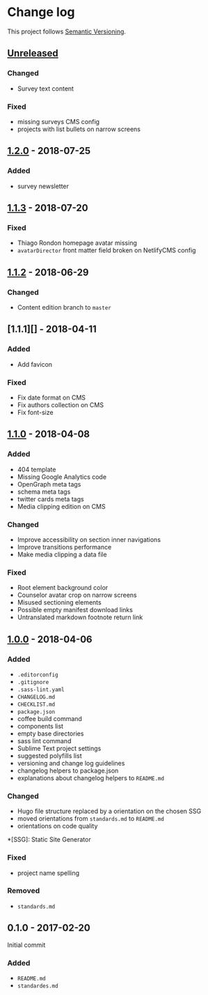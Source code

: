 # Change log

This project follows [Semantic Versioning](http://semver.org/).

## [Unreleased]

### Changed

- Survey text content

### Fixed

- missing surveys CMS config
- projects with list bullets on narrow screens

## [1.2.0][] - 2018-07-25

### Added

- survey newsletter

## [1.1.3][] - 2018-07-20

### Fixed

- Thiago Rondon homepage avatar missing
- `avatarDirector` front matter field broken on NetlifyCMS config

## [1.1.2][] - 2018-06-29

### Changed

- Content edition branch to `master`

## [1.1.1][] - 2018-04-11

### Added

- Add favicon

### Fixed

- Fix date format on CMS
- Fix authors collection on CMS
- Fix font-size

## [1.1.0][] - 2018-04-08

### Added

- 404 template
- Missing Google Analytics code
- OpenGraph meta tags
- schema meta tags
- twitter cards meta tags
- Media clipping edition on CMS

### Changed

- Improve accessibility on section inner navigations
- Improve transitions performance
- Make media clipping a data file

### Fixed

- Root element background color
- Counselor avatar crop on narrow screens
- Misused sectioning elements
- Possible empty manifest download links
- Untranslated markdown footnote return link

## [1.0.0][] - 2018-04-06

### Added

- `.editorconfig`
- `.gitignore`
- `.sass-lint.yaml`
- `CHANGELOG.md`
- `CHECKLIST.md`
- `package.json`
- coffee build command
- components list
- empty base directories
- sass lint command
- Sublime Text project settings
- suggested polyfills list
- versioning and change log guidelines
- changelog helpers to package.json
- explanations about changelog helpers to `README.md`

### Changed

- Hugo file structure replaced by a orientation on the chosen SSG
- moved orientations from `standards.md` to `README.md`
- orientations on code quality

*[SSG]: Static Site Generator

### Fixed

- project name spelling

### Removed

- `standards.md`

## 0.1.0 - 2017-02-20

Initial commit

### Added

- `README.md`
- `standardes.md`


[Unreleased]: https://github.com/tecnologiaequidade/tecnologiaequidade.github.io/compare/v1.2.0...HEAD
[1.2.0]: https://github.com/tecnologiaequidade/tecnologiaequidade.github.io/compare/v1.1.3...v1.2.0
[1.1.3]: https://github.com/tecnologiaequidade/tecnologiaequidade.github.io/compare/v1.1.2...v1.1.3
[1.1.2]: https://github.com/tecnologiaequidade/tecnologiaequidade.github.io/compare/v1.1.0...v1.1.2
[1.1.0]: https://github.com/tecnologiaequidade/tecnologiaequidade.github.io/compare/v1.0.0...v1.1.0
[1.0.0]: https://github.com/tecnologiaequidade/tecnologiaequidade.github.io/tree/v1.0.0
